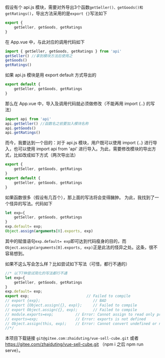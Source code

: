 假设有个 api.js 模块，需要对外导出3个函数`getSeller()、getGoods()和getRatings()`，导出方法采用的是`export {}`写法如下
```js
export {
    getSeller, getGoods, getRatings
}
```
在 App.vue 中，与此对应的调用代码如下
```js
import { getSeller, getGoods, getRatings } from 'api'
getSeller()	//拿到模块方法后使用之
getGoods()
getRatings()
```

如果 api.js 模块是用 export default 方式导出的
```js
export default {
    getSeller, getGoods, getRatings
}
```
那么在 App.vue 中，导入及调用代码就必须做修改（不能再用 import {..} 的写法）
```js
import api from 'api' 
api.getSeller() //函数名之前要加入模块名称
api.getGoods()  
api.getRatings()
```

而今，我要达到一个目的：对于 api.js 模块，用户既可以使用 import {..} 进行导入，也可以使用 import api from 'api' 进行导入。为此，需要修改模块的导出方式，比如改成如下方式（两次导出法）
```js
export {
    getSeller, getGoods, getRatings
}
export default {
    getSeller, getGoods, getRatings
}
```
如果函数很多（假设有几百个），那上面的写法将会变得臃肿。
为此，我找到了一个怪异的写法。代码如下
```js
let exp={
    getSeller, getGoods, getRatings
}
exp.default= exp;
Object.assign(arguments[0].exports, exp)
```
其中的赋值语句`exp.default= exp`即可达到代码瘦身的目的，而`Object.assign(arguments[0].exports, exp)`正是此法的怪异之处。这条，很不容易想到。



如果不这么写会怎么样？比如尝试如下写法（可惜，都行不通的）
```js
//* 以下7种尝试简化的写法都行不通
let exp={
    getSeller, getGoods, getRatings
}
exp.default= exp;
export exp;                          // Failed to compile
// export {exp};                        // BAD
// export {Object.assign({}, exp)};     // Failed to compile
// export Object.assign({}, exp);       // Failed to compile
// module.exports=exp;          // Error: Cannot assign to read only property 'exports'
// exports=exp;                 // Error: exports is not defined
// Object.assign(this, exp);    // Error: Cannot convert undefined or null to object
//*/
```

本项目下载链接 `git@gitee.com:zhaiduting/vue-sell-cube.git` 或者 https://gitee.com/zhaiduting/vue-sell-cube.git （npm i 之后 npm run serve）。
